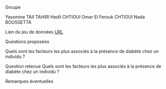 Groupe

Yassmine TAII TAHIRI
Hedil CHTIOUI
Omar El Ferouk CHTIOUI 
Nada BOUSSETTA


Lien du jeu de données
[URL](https://www.kaggle.com/datasets/priyamchoksi/100000-diabetes-clinical-dataset/data)

Questions proposées

Quels sont les facteurs les plus associés à la présence de diabète chez un individu ?


Question retenue
Quels sont les facteurs les plus associés à la présence de diabète chez un individu ?


Remarques éventuelles
